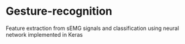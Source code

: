 # Gesture-recognition
Feature extraction from sEMG signals and classification using neural network implemented in Keras
